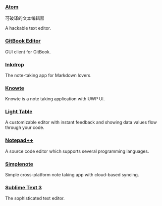 ### [Atom](https://atom.io/)

可破译的文本编辑器

A hackable text editor.

### [GitBook Editor](https://www.gitbook.com/editor)

GUI client for GitBook.

### [Inkdrop](https://www.inkdrop.info/)

The note-taking app for Markdown lovers.

### [Knowte](http://www.digimezzo.com/content/software/knowte/)

Knowte is a note taking application with UWP UI.

### [Light Table](http://lighttable.com/)

A customizable editor with instant feedback and showing data values flow through your code.

### [Notepad++](https://notepad-plus-plus.org/)

A source code editor which supports several programming languages.

### [Simplenote](https://simplenote.com/)

Simple cross-platform note taking app with cloud-based syncing.

### [Sublime Text 3](http://www.sublimetext.com/3)

The sophisticated text editor.

